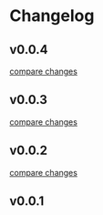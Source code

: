 # Changelog


## v0.0.4

[compare changes](https://undefined/undefined/compare/v0.0.3...v0.0.4)

## v0.0.3

[compare changes](https://undefined/undefined/compare/v0.0.2...v0.0.3)

## v0.0.2

[compare changes](https://undefined/undefined/compare/v0.0.1...v0.0.2)

## v0.0.1

